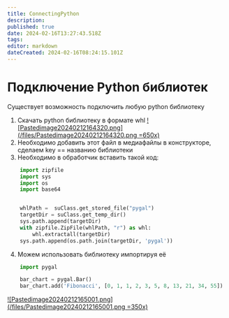 ```yaml
---
title: ConnectingPython
description: 
published: true
date: 2024-02-16T13:27:43.518Z
tags: 
editor: markdown
dateCreated: 2024-02-16T08:24:15.101Z
---
```


# Подключение Python библиотек
Существует возможность подключить любую python библиотеку
1) Скачать python библиотеку в формате whl
[![Pastedimage20240212164320.png](/files/Pastedimage20240212164320.png =650x)](/files/Pastedimage20240212164320.png)
2) Необходимо добавить этот файл в медиафайлы в конструкторе, сделаем key == названию библиотеки
3) Необходимо в обработчик вставить такой код:
```Python
    import zipfile
    import sys
    import os
    import base64


    whlPath =  suClass.get_stored_file("pygal")
    targetDir = suClass.get_temp_dir()
    sys.path.append(targetDir)
    with zipfile.ZipFile(whlPath, "r") as whl:
        whl.extractall(targetDir)
    sys.path.append(os.path.join(targetDir, 'pygal'))
```
4) Можем использовать библиотеку импортируя её
```Python
    import pygal  

    bar_chart = pygal.Bar()                                            # Создаем график
    bar_chart.add('Fibonacci', [0, 1, 1, 2, 3, 5, 8, 13, 21, 34, 55])  # Добавляем различные значения
```
[![Pastedimage20240212165001.png](/files/Pastedimage20240212165001.png =350x)](/files/Pastedimage20240212165001.png)
